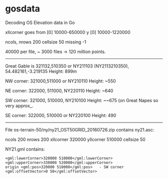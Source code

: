 # gosdata
Decoding OS Elevation data in Go

xllcorner goes from [0] 10000-650000
y                   [0] 10000-1220000

ncols, nrows 200
cellsize 50
missing -1


40000 per file, ~ 3000 files -> 120 million points.

--------

Great Gable is  321132,510350 or NY211103 (NY2113210350), 54.482161,-3.219135
Height: 899m

NW corner: 321000,511000 or NY210110
Height: ~550

NE corner: 322000, 511000, NY220110
Height: ~640

SW corner: 321000, 510000, NY210100
Height: ~~675 (on Great Napes so very approx_.

SE corner: 322000, 510000 or NY220100
Height: 490

-----------

File os-terrain-50/ny/ny21_OST50GRID_20160726.zip contains ny21.asc:

  ncols 200
  nrows 200
  xllcorner 320000
  yllcorner 510000
  cellsize 50


NY21.gml contains:

    <gml:lowerCorner>320000 510000</gml:lowerCorner>
    <gml:upperCorner>330000 520000</gml:upperCorner>
    origin <gml:pos>320000 510000</gml:pos>   - SW corner
    <gml:offsetVector>0 50</gml:offsetVector>
